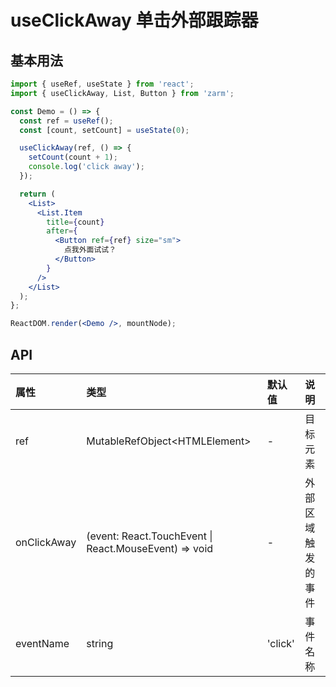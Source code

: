 # useClickAway 单击外部跟踪器

## 基本用法

```jsx
import { useRef, useState } from 'react';
import { useClickAway, List, Button } from 'zarm';

const Demo = () => {
  const ref = useRef();
  const [count, setCount] = useState(0);

  useClickAway(ref, () => {
    setCount(count + 1);
    console.log('click away');
  });

  return (
    <List>
      <List.Item
        title={count}
        after={
          <Button ref={ref} size="sm">
            点我外面试试？
          </Button>
        }
      />
    </List>
  );
};

ReactDOM.render(<Demo />, mountNode);
```

## API

| 属性        | 类型                                                  | 默认值  | 说明               |
| :---------- | :---------------------------------------------------- | :------ | :----------------- |
| ref         | MutableRefObject\<HTMLElement\>                       | -       | 目标元素           |
| onClickAway | (event: React.TouchEvent \| React.MouseEvent) => void | -       | 外部区域触发的事件 |
| eventName   | string                                                | 'click' | 事件名称           |
